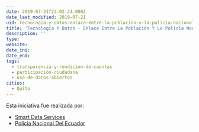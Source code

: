 ```yaml
---
date: 2019-07-21T23:02:24.000Z
date_last_modified: 2019-07-21
uid: tecnologia-y-datos-enlace-entre-la-poblacion-y-la-policia-nacional-del-ecuador
title: 'Tecnología Y Datos - Enlace Entre La Población Y La Policía Nacional Del Ecuador'
description: ''
type: 
website: 
date_ini: 
date_end: 
tags:
  - transparencia-y-rendicion-de-cuentas
  - participación-ciudadana
  - uso-de-datos-abiertos
cities: 
  - Quito
---
```


Esta iniciativa fue realizada por:

- [Smart Data Services](/organizaciones/smart-data-services)
- [Policía Nacional Del Ecuador](/organizaciones/policia-nacional-del-ecuador)
